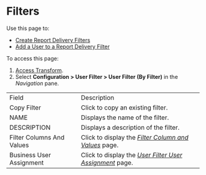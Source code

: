 # Filters

<div class="use">

Use this page to:

  - [Create Report Delivery
    Filters](../Use_Cases/Report_Delivery_Filters.htm#Create_Report_Delivery_Filters)
  - [Add a User to a Report Delivery
    Filter](../Use_Cases/Report_Delivery_Filters.htm#Assign_a_User_to_a_Report_Delivery_Filter)

</div>

To access this page:

1.  [Access Transform](../Config/Access_Transform.htm).
2.  Select **Configuration \> User Filter \> User Filter (By
    Filter)** in the
*Navigation* pane.

|                           |                                                                                             |
| ------------------------- | ------------------------------------------------------------------------------------------- |
| Field                     | Description                                                                                 |
| Copy Filter               | Click to copy an existing filter.                                                           |
| NAME                      | Displays the name of the filter.                                                            |
| DESCRIPTION               | Displays a description of the filter.                                                       |
| Filter Columns And Values | Click to display the *[Filter Column and Values](Filter_Column_and_Values.htm)* page.       |
| Business User Assignment  | Click to display the *[User Filter User Assignment](User_Filter_User_Assignment.htm)* page. |
